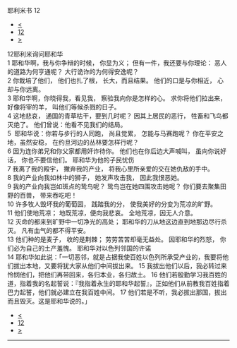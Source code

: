 ﻿





 耶利米书 12




* [<](bible/JER11.md)
* [12](bible/JER.md)
* [>](bible/JER13.md)



 
12耶利米询问耶和华  
1 耶和华啊，我与你争辩的时候， 你显为义； 但有一件，我还要与你理论： 恶人的道路为何亨通呢？ 大行诡诈的为何得安逸呢？  
2 你栽培了他们， 他们也扎了根， 长大，而且结果。 他们的口是与你相近， 心却与你远离。  
3 耶和华啊，你晓得我，看见我， 察验我向你是怎样的心。 求你将他们拉出来， 好像将宰的羊， 叫他们等候杀戮的日子。  
4 这地悲哀， 通国的青草枯干，要到几时呢？ 因其上居民的恶行， 牲畜和飞鸟都灭绝了。 他们曾说：他看不见我们的结局。     
5  耶和华说：你若与步行的人同跑， 尚且觉累， 怎能与马赛跑呢？ 你在平安之地，虽然安稳， 在约旦河边的丛林要怎样行呢？  
6 因为连你弟兄和你父家都用奸诈待你。 他们也在你后边大声喊叫， 虽向你说好话， 你也不要信他们。 耶和华为他的子民忧伤  
7 我离了我的殿宇， 撇弃我的产业， 将我心里所亲爱的交在她仇敌的手中。  
8 我的产业向我如林中的狮子， 她发声攻击我， 因此我恨恶她。  
9 我的产业向我岂如斑点的鸷鸟呢？ 鸷鸟岂在她四围攻击她呢？ 你们要去聚集田野的百兽， 带来吞吃吧！  
10 许多牧人毁坏我的葡萄园， 践踏我的分， 使我美好的分变为荒凉的旷野。  
11 他们使地荒凉； 地既荒凉，便向我悲哀。 全地荒凉，因无人介意。  
12 灭命的都来到旷野中一切净光的高处； 耶和华的刀从地这边直到地那边尽行杀灭。 凡有血气的都不得平安。  
13 他们种的是麦子， 收的是荆棘； 劳劳苦苦却毫无益处。 因耶和华的烈怒， 你们必为自己的土产羞愧。 耶和华对以色列邻国的许诺  
14 耶和华如此说：「一切恶邻，就是占据我使百姓以色列所承受产业的，我要将他们拔出本地，又要将犹大家从他们中间拔出来。 
15 我拔出他们以后，我必转过来怜悯他们，把他们再带回来，各归本业，各归故土。 
16 他们若殷勤学习我百姓的道，指着我的名起誓说：『我指着永生的耶和华起誓』，正如他们从前教我百姓指着巴力起誓，他们就必建立在我百姓中间。 
17 他们若是不听，我必拔出那国，拔出而且毁灭。这是耶和华说的。」 
* [<](bible/JER11.md)
* [12](bible/JER.md)
* [>](bible/JER13.md)





---









